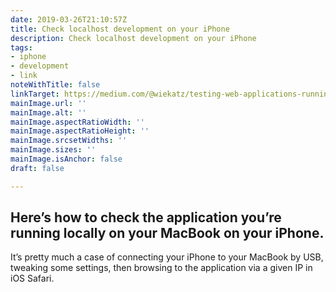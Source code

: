 ```yaml
---
date: 2019-03-26T21:10:57Z
title: Check localhost development on your iPhone
description: Check localhost development on your iPhone
tags:
- iphone
- development
- link
noteWithTitle: false
linkTarget: https://medium.com/@wiekatz/testing-web-applications-running-on-localhost-with-an-iphone-7db6258b8f2
mainImage.url: ''
mainImage.alt: ''
mainImage.aspectRatioWidth: ''
mainImage.aspectRatioHeight: ''
mainImage.srcsetWidths: ''
mainImage.sizes: ''
mainImage.isAnchor: false
draft: false

---
```

Here’s how to check the application you’re running locally on your MacBook on your iPhone.
---

It’s pretty much a case of connecting your iPhone to your MacBook by USB, tweaking some settings, then browsing to the application via a given IP in iOS Safari.